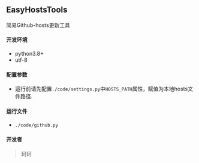 ## EasyHostsTools
简易Github-hosts更新工具

#### 开发环境
- python3.8+
- utf-8

#### 配置参数
- 运行前请先配置`./code/settings.py`中`HOSTS_PATH`属性，赋值为本地hosts文件路径.

#### 运行文件
- `./code/github.py`

#### 开发者
> 珂珂
